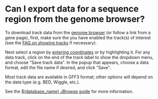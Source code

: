 # Can I export data for a sequence region from the genome browser?
<!-- pombase_categories: Genome browser,Finding data -->

To download track data from the [genome
browser](https://${base_url}/jbrowse/) (or follow a link from a
gene page), first, make sure the you have enabled the track(s) of
interest (see the [FAQ on showing
tracks](/faq/how-can-i-show-or-hide-tracks-genome-browser) if
necessary).

Next select a region by [entering
coordinates](/faq/how-can-i-display-sequence-region-using-sequence-coordinates-genome-browser)
or by highlighting it. For any data track, click on the end of the
track label to show the dropdown menu, and choose "Save track
data". In the popup that appears, choose a data format, edit the file
name if desired, and click "Save".

Most track data are available in GFF3 format; other options will
depend on the data type (e.g. BED, Wiggle, etc.).

See the [${database_name} JBrowse guide](/documentation/JBrowse_quick_start)
for more information.
